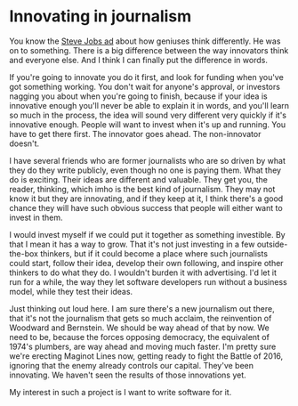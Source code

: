 # Innovating in journalism
You know the <a href="https://www.youtube.com/watch?v=8rwsuXHA7RA">Steve Jobs ad</a> about how geniuses think differently. He was on to something. There is a big difference between the way innovators think and everyone else. And I think I can finally put the difference in words. 

If you're going to innovate you do it first, and look for funding when you've got something working. You don't wait for anyone's approval, or investors nagging you about when you're going to finish, because if your idea is innovative enough you'll never be able to explain it in words, and you'll learn so much in the process, the idea will sound very different very quickly if it's innovative enough. People will want to invest when it's up and running. You have to get there first. The innovator goes ahead. The non-innovator doesn't.

I have several friends who are former journalists who are so driven by what they do they write publicly, even though no one is paying them. What they do is exciting. Their ideas are different and valuable. They get you, the reader, thinking, which imho is the best kind of journalism. They may not know it but they are innovating, and if they keep at it, I think there's a good chance they will have such obvious success that people will either want to invest in them. 

I would invest myself if we could put it together as something investible. By that I mean it has a way to grow. That it's not just investing in a few outside-the-box thinkers, but if it could become a place where such journalists could start, follow their idea, develop their own following, and inspire other thinkers to do what they do. I wouldn't burden it with advertising. I'd let it run for a while, the way they let software developers run without a business model, while they test their ideas. 

Just thinking out loud here. I am sure there's a new journalism out there, that it's not the journalism that gets so much acclaim, the reinvention of Woodward and Bernstein. We should be way ahead of that by now. We need to be, because the forces opposing democracy, the equivalent of 1974's plumbers, are way ahead and moving much faster. I'm pretty sure we're erecting Maginot Lines now, getting ready to fight the Battle of 2016, ignoring that the enemy already controls our capital. They've been innovating. We haven't seen the results of those innovations yet. 

My interest in such a project is I want to write software for it. 

